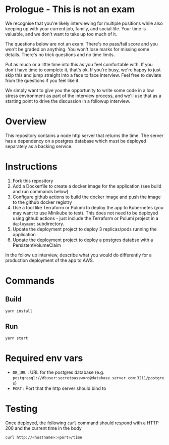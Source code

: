 # Prologue - This is not an exam

We recognise that you're likely interviewing for multiple positions while also keeping up with your current job, family, and social life. 
Your time is valuable, and we don't want to take up too much of it. 

The questions below are not an exam. There's no pass/fail score and you won't be graded on anything.
You won't lose marks for missing some details. There's no trick questions and no time limits.

Put as much or a little time into this as you feel comfortable with. 
If you don't have time to complete it, that's ok. If you're busy, we're happy to just skip this and jump straight into a face to face interview. 
Feel free to deviate from the questions if you feel like it. 

We simply want to give you the opportunity to write some code in a low stress environment as part of the interview process, 
and we'll use that as a starting point to drive the discussion in a followup interview.

# Overview

This repository contains a node http server that returns the time. 
The server has a dependency on a postgres database which must be deployed separately as a backing service.

# Instructions

1. Fork this repository
2. Add a Dockerfile to create a docker image for the application (see build and run commands below)
3. Configure github actions to build the docker image and push the image to the github docker registry
4. Use a tool like Terraform or Pulumi to deploy the app to Kubernetes (you may want to use Minikube to test). This does not need to be deployed using github actions - just include the Terraform or Pulumi project in a `deployment` subdirectory.
5. Update the deployment project to deploy 3 replicas/pods running the application
6. Update the deployment project to deploy a postgres databse with a PersistentVolumeClaim

In the follow up interview, describe what you would do differently for a production deployment of the app to AWS.

# Commands

## Build

```
yarn install
```

## Run

```
yarn start
```

# Required env vars
- `DB_URL` : URL for the postgres database (e.g. `postgresql://dbuser:secretpassword@database.server.com:3211/postgres`)
- `PORT`   : Port that the http server should bind to

# Testing

Once deployed, the following `curl` command should respond with a HTTP 200 and the current time in the body

```
curl http://<hostname>:<port>/time
```
